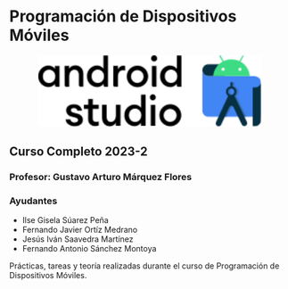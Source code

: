 Programación de Dispositivos Móviles 
=========================================

<p align="center"><img width="400" src="Teoria/Logo-Android.svg" alt="Logo de Android Studio"></p>

Curso Completo 2023-2
-------------------------------------------

### Profesor: Gustavo Arturo Márquez Flores

### Ayudantes

* Ilse Gisela Súarez Peña
* Fernando Javier Ortíz Medrano
* Jesús Iván Saavedra Martínez
* Fernando Antonio Sánchez Montoya

Prácticas, tareas y teoría realizadas durante el curso de Programación de Dispositivos Móviles.
